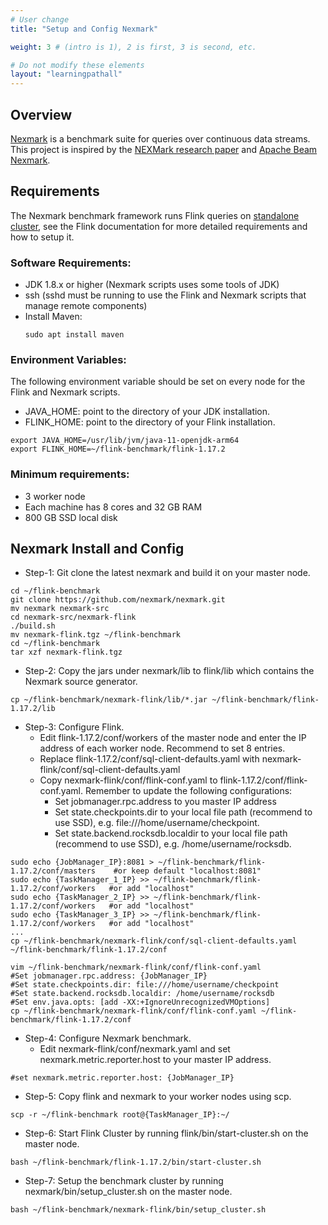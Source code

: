 ```yaml
---
# User change
title: "Setup and Config Nexmark"

weight: 3 # (intro is 1), 2 is first, 3 is second, etc.

# Do not modify these elements
layout: "learningpathall"
---
```


## Overview
[Nexmark](https://github.com/nexmark/nexmark) is a benchmark suite for queries over continuous data streams. This project is inspired by the [NEXMark research paper](https://web.archive.org/web/20100620010601/http://datalab.cs.pdx.edu/niagaraST/NEXMark/) and [Apache Beam Nexmark](https://beam.apache.org/documentation/sdks/java/testing/nexmark/).

## Requirements
The Nexmark benchmark framework runs Flink queries on [standalone cluster](https://nightlies.apache.org/flink/flink-docs-release-1.13/docs/deployment/resource-providers/standalone/overview/), see the Flink documentation for more detailed requirements and how to setup it.


### Software Requirements:
- JDK 1.8.x or higher (Nexmark scripts uses some tools of JDK)
- ssh (sshd must be running to use the Flink and Nexmark scripts that manage remote components)
- Install Maven:
  ```console
  sudo apt install maven
  ```

### Environment Variables:
The following environment variable should be set on every node for the Flink and Nexmark scripts.
- JAVA_HOME: point to the directory of your JDK installation.
- FLINK_HOME: point to the directory of your Flink installation.
```
export JAVA_HOME=/usr/lib/jvm/java-11-openjdk-arm64
export FLINK_HOME=~/flink-benchmark/flink-1.17.2
```
### Minimum requirements:
- 3 worker node
- Each machine has 8 cores and 32 GB RAM
- 800 GB SSD local disk

## Nexmark Install and Config

- Step-1: Git clone the latest nexmark and build it on your master node.
```
cd ~/flink-benchmark
git clone https://github.com/nexmark/nexmark.git
mv nexmark nexmark-src
cd nexmark-src/nexmark-flink
./build.sh
mv nexmark-flink.tgz ~/flink-benchmark
cd ~/flink-benchmark
tar xzf nexmark-flink.tgz
```

- Step-2: Copy the jars under nexmark/lib to flink/lib which contains the Nexmark source generator.
```
cp ~/flink-benchmark/nexmark-flink/lib/*.jar ~/flink-benchmark/flink-1.17.2/lib
```

- Step-3: Configure Flink.
    - Edit flink-1.17.2/conf/workers of the master node and enter the IP address of each worker node. Recommend to set 8 entries.
    - Replace flink-1.17.2/conf/sql-client-defaults.yaml with nexmark-flink/conf/sql-client-defaults.yaml
    - Copy nexmark-flink/conf/flink-conf.yaml to flink-1.17.2/conf/flink-conf.yaml. Remember to update the following configurations:
        - Set jobmanager.rpc.address to you master IP address
        - Set state.checkpoints.dir to your local file path (recommend to use SSD), e.g. file:///home/username/checkpoint.
        - Set state.backend.rocksdb.localdir to your local file path (recommend to use SSD), e.g. /home/username/rocksdb.
```
sudo echo {JobManager_IP}:8081 > ~/flink-benchmark/flink-1.17.2/conf/masters    #or keep default "localhost:8081"
sudo echo {TaskManager_1_IP} >> ~/flink-benchmark/flink-1.17.2/conf/workers   #or add "localhost" 
sudo echo {TaskManager_2_IP} >> ~/flink-benchmark/flink-1.17.2/conf/workers   #or add "localhost" 
sudo echo {TaskManager_3_IP} >> ~/flink-benchmark/flink-1.17.2/conf/workers   #or add "localhost" 
...
cp ~/flink-benchmark/nexmark-flink/conf/sql-client-defaults.yaml ~/flink-benchmark/flink-1.17.2/conf

vim ~/flink-benchmark/nexmark-flink/conf/flink-conf.yaml
#Set jobmanager.rpc.address: {JobManager_IP}
#Set state.checkpoints.dir: file:///home/username/checkpoint
#Set state.backend.rocksdb.localdir: /home/username/rocksdb
#Set env.java.opts: [add -XX:+IgnoreUnrecognizedVMOptions]
cp ~/flink-benchmark/nexmark-flink/conf/flink-conf.yaml ~/flink-benchmark/flink-1.17.2/conf

```

- Step-4: Configure Nexmark benchmark.  
  - Edit nexmark-flink/conf/nexmark.yaml and set nexmark.metric.reporter.host to your master IP address.
```
#set nexmark.metric.reporter.host: {JobManager_IP}
```

- Step-5: Copy flink and nexmark to your worker nodes using scp.
```
scp -r ~/flink-benchmark root@{TaskManager_IP}:~/
```

- Step-6: Start Flink Cluster by running flink/bin/start-cluster.sh on the master node.
```
bash ~/flink-benchmark/flink-1.17.2/bin/start-cluster.sh
```

- Step-7: Setup the benchmark cluster by running nexmark/bin/setup_cluster.sh on the master node.
```
bash ~/flink-benchmark/nexmark-flink/bin/setup_cluster.sh
```

